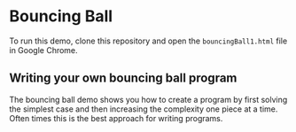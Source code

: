 # Bouncing Ball

To run this demo, clone this repository and open the `bouncingBall1.html` file in Google Chrome.

## Writing your own bouncing ball program

The bouncing ball demo shows you how to create a program by first solving the simplest case and then increasing the complexity one piece at a time. Often times this is the best approach for writing programs.
